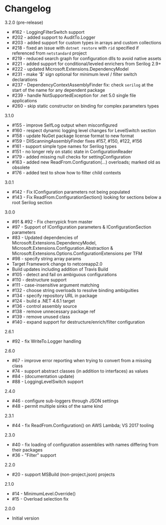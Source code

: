 # Changelog

3.2.0 (pre-release)

* #162 - LoggingFilterSwitch support
* #202 - added support to AuditTo.Logger
* #203 - added support for custom types in arrays and custom collections
* #218 - fixed an issue with `dotnet restore` with `rid` specified if referenced from `netstandard` project
* #219 - reduced search graph for configuration dlls to avoid native assets
* #221 - added support for conditional/leveled enrichers from Serilog 2.9+
* #222 - updated Microsoft.Extensions.DependencyModel
* #231 - make '$' sign optional for minimum level / filter switch declarations
* #237 - DependencyContextAssemblyFinder fix: check `serilog` at the start of the name for any dependent package
* #239 - handle NotSupportedException for .net 5.0 single file applications
* #260 - skip static constructor on binding for complex parameters types

3.1.0

* #155 - improve SelfLog output when misconfigured
* #160 - respect dynamic logging level changes for LevelSwitch section
* #158 - update NuGet package license format to new format
* #159 - DllScanningAssemblyFinder fixes #157, #150, #122, #156
* #161 - support simple type names for Serilog types
* #151 - no longer rely on static state in ConfigurationReader
* #179 - added missing null checks for settingConfiguration
* #163 - added new ReadFrom.Configuration(...) overloads; marked old as obsolete
* #176 - added test to show how to filter child contexts

3.0.1

* #142 - Fix IConfiguration parameters not being populated
* #143 - Fix ReadFrom.ConfigurationSection() looking for sections below a root Serilog section

3.0.0

* #91 & #92 - Fix cherrypick from master
* #97 - Support of IConfiguration parameters & IConfigurationSection parameters
* #83 - Updated dependencies of Microsoft.Extensions.DependencyModel,
   Microsoft.Extensions.Configuration.Abstraction & Microsoft.Extensions.Options.ConfigurationExtensions per TFM
* #98 - specify string array params
* Target Framework change to netcoreapp2.0
* Build updates including addition of Travis Build
* #105 - detect and fail on ambiguous configurations
* #110 - destructure support
* #111 - case-insensitive argument matching
* #132 - choose string overloads to resolve binding ambiguities
* #134 - specify repository URL in package
* #124 - build a .NET 4.6.1 target
* #136 - control assembly source
* #138 - remove unnecessary package ref
* #139 - remove unused class
* #140 - expand support for destructure/enrich/filter configuration

2.6.1

* #92 - fix WriteTo.Logger handling

2.6.0

* #67 - improve error reporting when trying to convert from a missing class
* #74 - support abstract classes (in addition to interfaces) as values
* #84 - (documentation update)
* #88 - LoggingLevelSwitch support

2.4.0

* #46 - configure sub-loggers through JSON settings
* #48 - permit multiple sinks of the same kind

2.3.1

* #44 - fix ReadFrom.Configuration() on AWS Lambda; VS 2017 tooling

2.3.0

* #40 - fix loading of configuration assemblies with names differing from their packages
* #36 - "Filter" support

2.2.0

* #20 - support MSBuild (non-project.json) projects

2.1.0

* #14 - MinimumLevel.Override()
* #15 - Overload selection fix

2.0.0

* Initial version
